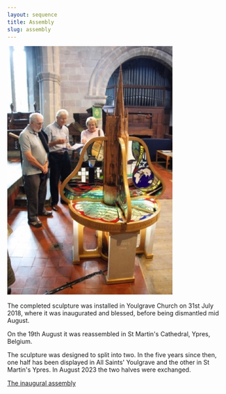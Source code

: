 ```yaml
---
layout: sequence
title: Assembly
slug: assembly
---
```


![](/assets/images/home/MG_7264-filtered.jpg)

The completed sculpture was installed in Youlgrave Church on 31st July 2018, where it was inaugurated and blessed,  before being dismantled mid August.

On the 19th August it was reassembled in St Martin's Cathedral, Ypres, Belgium.

The sculpture was designed to split into two. In the five years since then, one half has been displayed in All Saints' Youlgrave and the other in St Martin's Ypres. In August 2023 the two halves were exchanged.

[The inaugural assembly](
http://www.youtube.com/watch?v=Ibal5EGBJ3c)

